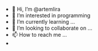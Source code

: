 - 👋 Hi, I’m @artemlira
- 👀 I’m interested in programming
- 🌱 I’m currently learning ...
- 💞️ I’m looking to collaborate on ...
- 📫 How to reach me ...
- 

<!---
artemlira/artemlira is a ✨ special ✨ repository because its `README.md` (this file) appears on your GitHub profile.
You can click the Preview link to take a look at your changes.
--->
